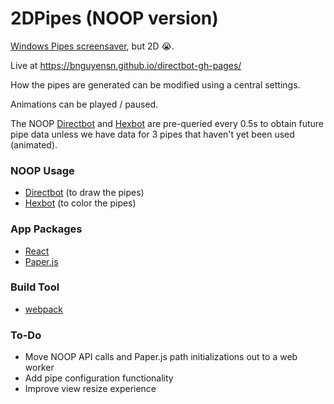 # 2DPipes (NOOP version)

[Windows Pipes screensaver](https://www.youtube.com/watch?v=Uzx9ArZ7MUU), but 2D 😭.

Live at https://bnguyensn.github.io/directbot-gh-pages/

How the pipes are generated can be modified using a central settings.

Animations can be played / paused.

The NOOP [Directbot](https://noopschallenge.com/challenges/directbot) and [Hexbot](https://noopschallenge.com/challenges/hexbot) are pre-queried every 0.5s to obtain future pipe data unless we have data for 3 pipes that haven't yet been used (animated).

### NOOP Usage

- [Directbot](https://noopschallenge.com/challenges/directbot) (to draw the pipes)
- [Hexbot](https://noopschallenge.com/challenges/hexbot) (to color the pipes)

### App Packages

- [React](https://reactjs.org)
- [Paper.js](https://paperjs.org)

### Build Tool

- [webpack](https://webpack.js.org)

### To-Do

- Move NOOP API calls and Paper.js path initializations out to a web worker
- Add pipe configuration functionality
- Improve view resize experience
